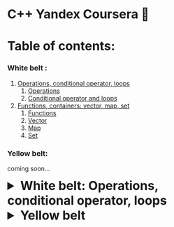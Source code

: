# C++ Yandex Coursera 🥋

# Table of contents:

### White belt :
1. [Operations, conditional operator, loops](https://github.com/kukinpower/cpp_yandex#01-operations-conditional-operator-loops)
    1. [Operations](https://github.com/kukinpower/cpp_yandex#operations)
    2. [Conditional operator and loops](https://github.com/kukinpower/cpp_yandex#operations)
2. [Functions, containers: vector, map, set](https://github.com/kukinpower/cpp_yandex#02-module-functions-containers-vector-map-set)
	1. [Functions](https://github.com/kukinpower/cpp_yandex#functions)
	2. [Vector](https://github.com/kukinpower/cpp_yandex#vector)
	3. [Map](https://github.com/kukinpower/cpp_yandex#map)
	4. [Set](https://github.com/kukinpower/cpp_yandex#set)
	
### Yellow belt:
coming soon...

<details>
  <summary style="font-size: 28px;"><b>White belt: Operations, conditional operator, loops</b></summary>

## 01 Operations, conditional operator, loops

### Operations

* [Sum](01_White_belt/01%20Operations%2C%20conditional%20operator%2C%20loops/01_sum.cpp)
* [CmpStrings](01_White_belt/01%20Operations%2C%20conditional%20operator%2C%20loops/02_cmpStrings.cpp)
* [Equation](01_White_belt/01%20Operations%2C%20conditional%20operator%2C%20loops/03_equation.cpp)

### Conditional operator and loops

* [Division](01_White_belt/01%20Operations%2C%20conditional%20operator%2C%20loops/04_division.cpp)
* [CountPrice](01_White_belt/01%20Operations%2C%20conditional%20operator%2C%20loops/05_countPrice.cpp)
* [EvenNums](01_White_belt/01%20Operations%2C%20conditional%20operator%2C%20loops/06_evenNums.cpp)
* [SecondOccurrence](01_White_belt/01%20Operations%2C%20conditional%20operator%2C%20loops/07_secondOccurrence.cpp)
* [GreatestCommonDivisor](01_White_belt/01%20Operations%2C%20conditional%20operator%2C%20loops/08_greatestCommonDivisor.cpp)
* [DecimalToBinary](01_White_belt/01%20Operations%2C%20conditional%20operator%2C%20loops/09_decimalToBinary.cpp)

## 02 Module: Functions, containers: vector, map, set

### Functions

* [Factorial](01_White_belt/02%20Functions%2C%20vector%2C%20map%2C%20set/01_Factorial.cpp)
* [Palindrome](01_White_belt/02%20Functions%2C%20vector%2C%20map%2C%20set/02_Palindrome.cpp)
* [PalindromFilter](01_White_belt/02%20Functions%2C%20vector%2C%20map%2C%20set/03_PalindromFilter.cpp)
* [UpdateIfGreater](01_White_belt/02%20Functions%2C%20vector%2C%20map%2C%20set/04_UpdateIfGreater.cpp)
* [MoveStrings](01_White_belt/02%20Functions%2C%20vector%2C%20map%2C%20set/05_MoveStrings.cpp)
* [Reverse](01_White_belt/02%20Functions%2C%20vector%2C%20map%2C%20set/06_Reverse.cpp)
* [Reversed](01_White_belt/02%20Functions%2C%20vector%2C%20map%2C%20set/07_Reversed.cpp)

### Vector

* [AverageTemperature](01_White_belt/02%20Functions%2C%20vector%2C%20map%2C%20set/08_AverageTemperature.cpp)
* [Queue](01_White_belt/02%20Functions%2C%20vector%2C%20map%2C%20set/09_Queue.cpp)
* [Concerns](01_White_belt/02%20Functions%2C%20vector%2C%20map%2C%20set/10_Concerns.cpp)

### Map

* [IsAnagram](01_White_belt/02%20Functions%2C%20vector%2C%20map%2C%20set/11_IsAnagram.cpp)
* [Capitals](01_White_belt/02%20Functions%2C%20vector%2C%20map%2C%20set/12_Capitals.cpp)
* [Buses1](01_White_belt/02%20Functions%2C%20vector%2C%20map%2C%20set/13_Buses1.cpp)
* [Buses2](01_White_belt/02%20Functions%2C%20vector%2C%20map%2C%20set/14_Buses2.cpp)

### Set

* [Unique](01_White_belt/02%20Functions%2C%20vector%2C%20map%2C%20set/15_Unique.cpp)
* [BuildMapValuesSet](01_White_belt/02%20Functions%2C%20vector%2C%20map%2C%20set/16_BuildMapValuesSet.cpp)
* [Synonyms](01_White_belt/02%20Functions%2C%20vector%2C%20map%2C%20set/17_Synonyms.cpp)
* [Buses3](01_White_belt/02%20Functions%2C%20vector%2C%20map%2C%20set/18_Buses3.cpp)

## 03 Module: Algorithms, struct, class, constructor, const

### Algorithms

* [SortAbs](01_White_belt/03%20Algorithms%2C%20struct%2C%20class%2C%20constructor%2C%20const/01_SortAbs.cpp)
* [SortCaseInsensitively](01_White_belt/03%20Algorithms%2C%20struct%2C%20class%2C%20constructor%2C%20const/02_SortCaseInsensitively.cpp)


### Intro to structs and classes

* [SortedStrings](01_White_belt/03%20Algorithms%2C%20struct%2C%20class%2C%20constructor%2C%20const/03_SortedStrings.cpp)
* [Names1](01_White_belt/03%20Algorithms%2C%20struct%2C%20class%2C%20constructor%2C%20const/04_Names1.cpp)
* [Names2](01_White_belt/03%20Algorithms%2C%20struct%2C%20class%2C%20constructor%2C%20const/05_Names2.cpp)

### Constructors

* [ReversibleString](01_White_belt/03%20Algorithms%2C%20struct%2C%20class%2C%20constructor%2C%20const/06_ReversibleString.cpp)
* [Names3](01_White_belt/03%20Algorithms%2C%20struct%2C%20class%2C%20constructor%2C%20const/07_Names3.cpp)
* [Incognizable](01_White_belt/03%20Algorithms%2C%20struct%2C%20class%2C%20constructor%2C%20const/08_Incognizable.cpp)

## 04 Module: Streams, overloads, exceptions, classes

### Structs and classes examples

* [LectureTitle](01_White_belt/04%20Streams%2C%20overloads%2C%20exceptions%2C%20classes/01_LectureTitle.cpp)
* [InvertibleFunction](01_White_belt/04%20Streams%2C%20overloads%2C%20exceptions%2C%20classes/02_InvertibleFunction.cpp)
* [InvertibleFunctionWithMult](01_White_belt/04%20Streams%2C%20overloads%2C%20exceptions%2C%20classes/03_InvertibleFunctionWithMult.cpp)

### Streams and files

* [ReadFile](01_White_belt/04%20Streams%2C%20overloads%2C%20exceptions%2C%20classes/04_ReadFile.cpp)
* [WriteToFile](01_White_belt/04%20Streams%2C%20overloads%2C%20exceptions%2C%20classes/05_WriteToFile.cpp)
* [Precision](01_White_belt/04%20Streams%2C%20overloads%2C%20exceptions%2C%20classes/06_Precision.cpp)
* [Table](01_White_belt/04%20Streams%2C%20overloads%2C%20exceptions%2C%20classes/07_Table.cpp)
* [StudentsList](01_White_belt/04%20Streams%2C%20overloads%2C%20exceptions%2C%20classes/08_StudentsList.cpp)

### Operators overload

* [1_Rational_interface](01_White_belt/04%20Streams%2C%20overloads%2C%20exceptions%2C%20classes/09_1_Rational_interface.cpp)
* [2_Rational_eq_add_sub](01_White_belt/04%20Streams%2C%20overloads%2C%20exceptions%2C%20classes/09_2_Rational_eq_add_sub.cpp)
* [3_Rational_mult_div](01_White_belt/04%20Streams%2C%20overloads%2C%20exceptions%2C%20classes/09_3_Rational_mult_div.cpp)
* [4_Rational_io](01_White_belt/04%20Streams%2C%20overloads%2C%20exceptions%2C%20classes/09_4_Rational_io.cpp)
* [5_Rational_map](01_White_belt/04%20Streams%2C%20overloads%2C%20exceptions%2C%20classes/09_5_Rational_map.cpp)

### Exceptions

* [EnsureEqual](01_White_belt/04%20Streams%2C%20overloads%2C%20exceptions%2C%20classes/10_EnsureEqual.cpp)
* [Rational_throw](01_White_belt/04%20Streams%2C%20overloads%2C%20exceptions%2C%20classes/11_Rational_throw.cpp)
* [Rational_calc](01_White_belt/04%20Streams%2C%20overloads%2C%20exceptions%2C%20classes/12_Rational_calc.cpp)
* [TimeServer](01_White_belt/04%20Streams%2C%20overloads%2C%20exceptions%2C%20classes/13_TimeServer.cpp)

### Final task
* [Simple database](01_White_belt/05%20Final%20task/FinalTask.cpp)

</details>

<details>
  <summary style="font-size: 28px;"><b>Yellow belt</b></summary>
...coming soon
</details>